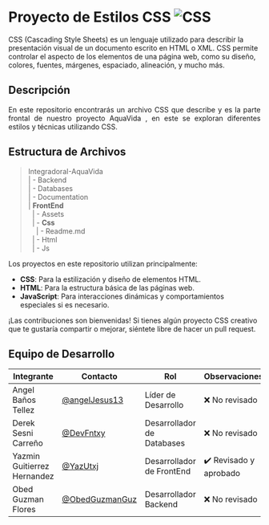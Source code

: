 # Proyecto de Estilos CSS   ![CSS](    https://img.shields.io/badge/CSS-239120?&style=for-the-badge&logo=css3&logoColor=white)


CSS (Cascading Style Sheets) es un lenguaje utilizado para describir la presentación visual de un documento escrito en HTML o XML. CSS permite controlar el aspecto de los elementos de una página web, como su diseño, colores, fuentes, márgenes, espaciado, alineación, y mucho más.

## Descripción
<p align="justify">En este repositorio encontrarás  un archivo CSS  que describe y es la parte frontal de nuestro proyecto AquaVida , en este   se exploran diferentes estilos y técnicas utilizando CSS.
</p>

## Estructura de Archivos

> IntegradoraI-AquaVida<br>
> | - Backend <br> 
> | - Databases<br>
> | - Documentation<br>
>| **FrontEnd** <br>
>&nbsp;&nbsp;| - Assets <br>
>&nbsp;&nbsp;| - **Css** <br>
>&nbsp;&nbsp;&nbsp;&nbsp;| - Readme.md<br>
>&nbsp;&nbsp;| - Html <br>
>&nbsp;&nbsp;| - Js


Los proyectos en este repositorio utilizan principalmente:

- **CSS**: Para la estilización y diseño de elementos HTML.
- **HTML**: Para la estructura básica de las páginas web.
- **JavaScript**: Para interacciones dinámicas y comportamientos especiales si es necesario.

¡Las contribuciones son bienvenidas! Si tienes algún proyecto CSS creativo que te gustaría compartir o mejorar, siéntete libre de hacer un pull request.
## Equipo de Desarrollo

|Integrante|Contacto|Rol|Observaciones|
|------------|--------|---|---|
|Angel Baños Tellez|[@angelJesus13](https://github.com/angelJesus13)|Líder de Desarrollo|❌ No revisado|
|Derek Sesni Carreño|[@DevFntxy](https://github.com/DevFntxy)|Desarrollador de Databases|❌ No revisado|
|Yazmin Guitierrez Hernandez|[@YazUtxj](https://github.com/YazUtxj)|Desarrollador de FrontEnd|✔️  Revisado y aprobado|
|Obed Guzman Flores|[@ObedGuzmanGuz](https://github.com/ObedGuzmanGuz)|Desarrollador Backend|❌ No revisado|
